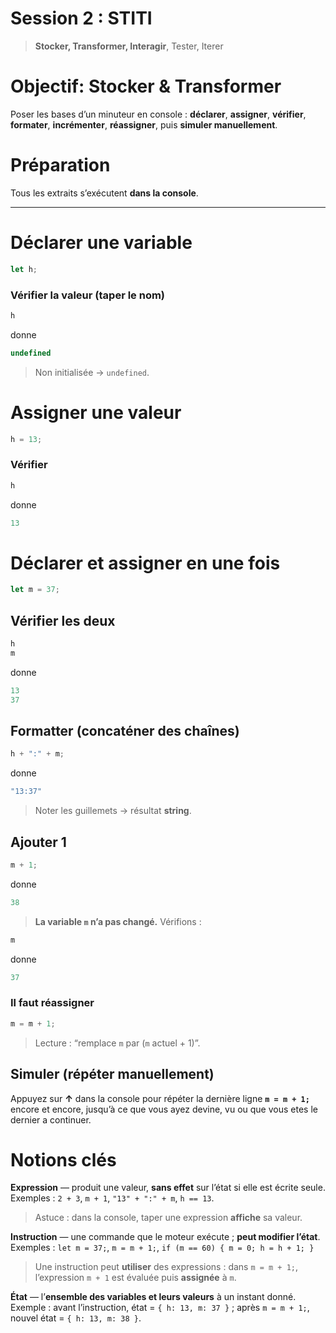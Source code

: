 # Session 2 : STITI

> **Stocker, Transformer, Interagir**, Tester, Iterer

# Objectif: Stocker & Transformer

Poser les bases d’un minuteur en console : **déclarer**, **assigner**, **vérifier**, **formater**, **incrémenter**, **réassigner**, puis **simuler manuellement**.

# Préparation
Tous les extraits s’exécutent **dans la console**.

---

# Déclarer une variable

```js
let h;
```

### Vérifier la valeur (taper le nom)

```js
h
```

donne

```js
undefined
```

> Non initialisée → `undefined`.



# Assigner une valeur

```js
h = 13;
```

### Vérifier

```js
h
```

donne

```js
13
```



# Déclarer **et** assigner en une fois

```js
let m = 37;
```

## Vérifier les deux

```js
h
m
```

donne

```js
13
37
```



## Formatter (concaténer des chaînes)

```js
h + ":" + m;
```

donne

```js
"13:37"
```

> Noter les guillemets → résultat **string**.



## Ajouter 1

```js
m + 1;
```

donne

```js
38
```

> **La variable `m` n’a pas changé.** Vérifions :

```js
m
```

donne

```js
37
```



### Il faut **réassigner**

```js
m = m + 1;
```

> Lecture : “remplace `m` par (`m` actuel + 1)”.


## Simuler (répéter manuellement)

Appuyez sur **↑** dans la console pour répéter la dernière ligne **`m = m + 1;`** encore et encore, jusqu’à ce que vous ayez devine, vu ou que vous etes le dernier a continuer.


# Notions clés

**Expression** — produit une valeur, **sans effet** sur l’état si elle est écrite seule.
Exemples : `2 + 3`, `m + 1`, `"13" + ":" + m`, `h == 13`.

> Astuce : dans la console, taper une expression **affiche** sa valeur.

**Instruction** — une commande que le moteur exécute ; **peut modifier l’état**.
Exemples : `let m = 37;`, `m = m + 1;`, `if (m == 60) { m = 0; h = h + 1; }`

> Une instruction peut **utiliser** des expressions : dans `m = m + 1;`, l’expression `m + 1` est évaluée puis **assignée** à `m`.

**État** — l’**ensemble des variables et leurs valeurs** à un instant donné.
Exemple : avant l’instruction, état = `{ h: 13, m: 37 }` ; après `m = m + 1;`, nouvel état = `{ h: 13, m: 38 }`.


